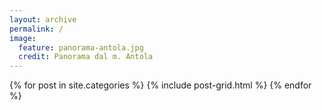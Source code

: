 ```yaml
---
layout: archive
permalink: /
image:
  feature: panorama-antola.jpg
  credit: Panorama dal m. Antola
---
```


<div class="tiles">
{% for post in site.categories %}
  {% include post-grid.html %}
{% endfor %}
</div><!-- /.tiles -->
